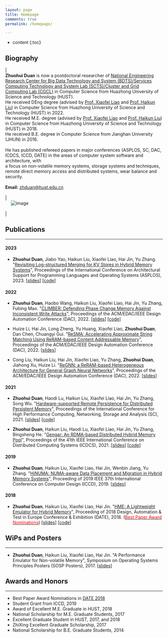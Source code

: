 ```yaml
---
layout: page
title: Homepage
comments: true
permalink: /homepage/

---
```


* content
{:toc}

 
## Biography

|<br> **Zhuohui Duan** is now a postdoctoral researcher of [National Engineering Research Center for Big Data Technology and System (BDTS)/Services Computing Technology and System Lab (SCTS)/Cluster and Grid Computing Lab (CGCL)](http://grid.hust.edu.cn/) in Computer Science from Huazhong University of Science and Technology (HUST). <br>He received DEng degree (advised by [Prof. Xiaofei Liao](http://faculty.hust.edu.cn/xfliao/zh_CN/index/1532409/list/index.htm) and [Prof. Haikun Liu](http://faculty.hust.edu.cn/liuhaikun/zh_CN/index.htm)) in Computer Science from Huazhong University of Science and Technology (HUST) in 2022. <br>He received M.E. degree (advised by [Prof. Xiaofei Liao](http://faculty.hust.edu.cn/xfliao/zh_CN/index/1532409/list/index.htm) and [Prof. Haikun Liu](http://faculty.hust.edu.cn/liuhaikun/zh_CN/index.htm)) in Computer Science from Huazhong University of Science and Technology (HUST) in 2018. <br>He received B.E. degree in Computer Science from Jianghan University (JHUN) in 2016. <br><br>He has published refereed papers in major conferences (ASPLOS, SC, DAC, ICDCS, ICCD, DATE) in the areas of computer system software and architecture, with <br>a focus on non-volatile memory systems, storage systems and techniques, remote direct memory access and distributed systems, wear balance and security.  <br><br>**Email:** <zhduan@hust.edu.cn>   <br> <br> | <br> &emsp; ![image](https://Gumi-presentation-by-Dzh.github.io/images/duan1.jpg) <br> <br> |


## Publications

---
#### 2023
* **Zhuohui Duan**, Jiabo Yao, Haikun Liu, Xiaofei Liao, Hai Jin, Yu Zhang. "[Revisiting Log-structured Merging for KV Stores in Hybrid Memory Systems](https://dl.acm.org/doi/10.1145/3575693.3575715)", Proceedings of the International Conference on Architectural Support for Programming Languages and Operating Systems (ASPLOS), 2023. [[slides](https://dl.acm.org/doi/pdf/10.1145/3575693.3575715)] [[code](https://github.com/CGCL-codes/mioDB)]

#### 2022
* **Zhuohui Duan**, Haobo Wang, Haikun Liu, Xiaofei Liao, Hai Jin, Yu Zhang, Fubing Mao. "[CLIMBER: Defending Phase Change Memory Against Inconsistent Write Attacks](https://dl.acm.org/doi/abs/10.1145/3489517.3530546)", Proceedings of the ACM/EDAC/IEEE Design Automation Conference (DAC), 2022. [[slides](https://dl.acm.org/doi/pdf/10.1145/3489517.3530546)] [[code](https://github.com/CGCL-codes/CLIMBER)]

* 	Huize Li, Hai Jin, Long Zheng, Yu Huang, Xiaofei Liao, **Zhuohui Duan**, Dan Chen, Chuangyi Gui. "[ReSMA: Accelerating Approximate String Matching Using ReRAM-based Content Addressable Memory](https://dl.acm.org/doi/abs/10.1145/3489517.3530559)", Proceedings of the ACM/EDAC/IEEE Design Automation Conference (DAC), 2022. [[slides](https://dl.acm.org/doi/pdf/10.1145/3489517.3530559)]

* 	Cong Liu, Haikun Liu, Hai Jin, Xiaofei Liao, Yu Zhang, **Zhuohui Duan**, Jiahong Xu, Huize Li. "[ReGNN: a ReRAM-based Heterogeneous Architecture for General Graph Neural Networks](https://dl.acm.org/doi/abs/10.1145/3489517.3530479)", Proceedings of the ACM/EDAC/IEEE Design Automation Conference (DAC), 2022. [[slides](https://dl.acm.org/doi/pdf/10.1145/3489517.3530479)]

#### 2021
* **Zhuohui Duan**, Haodi Lu, Haikun Liu, Xiaofei Liao, Hai Jin, Yu Zhang, Song Wu. "[Hardware-supported Remote Persistence for Distributed Persistent Memory](https://dl.acm.org/doi/abs/10.1145/3458817.3476194)", Proceedings of the International Conference for High Performance Computing, Networking, Storage and Analysis (SC), 2021. [[slides](https://dl.acm.org/doi/pdf/10.1145/3458817.3476194)] [[code](https://github.com/CGCL-codes/PRDMA)]

* **Zhuohui Duan**, Haikun Liu, Haodi Lu, Xiaofei Liao, Hai Jin, Yu Zhang, Bingsheng He. "[Gengar: An RDMA-based Distributed Hybrid Memory Pool](https://ieeexplore.ieee.org/abstract/document/9546450/)", Proceedings of the 41th IEEE International Conference on Distributed Computing Systems (ICDCS), 2021. [[slides](https://ieeexplore.ieee.org/stamp/stamp.jsp?tp=&arnumber=9546450)] [[code](https://github.com/CGCL-codes/gengar)]

#### 2019

* **Zhuohui Duan**, Haikun Liu, Xiaofei Liao, Hai Jin, Wenbin Jiang, Yu Zhang. "[HiNUMA: NUMA-aware Data Placement and Migration in Hybrid Memory Systems](https://ieeexplore.ieee.org/abstract/document/8988604)", Proceeding of 2019 IEEE 37th International Conference on Computer Design (ICCD), 2019. [[slides](https://ieeexplore.ieee.org/stamp/stamp.jsp?tp=&arnumber=8988604)]

#### 2018

* **Zhuohui Duan**, Haikun Liu, Xiaofei Liao, Hai Jin. "[HME: A Lightweight Emulator for Hybrid Memory](https://ieeexplore.ieee.org/abstract/document/8342227)", Proceeding of 2018 Design, Automation & Test in Europe Conference & Exhibition (DATE), 2018. ([<span style="color:red">Best Paper Award Nominations</span>](https://past.date-conference.com/proceedings-archive/2018/html/bestpaper.html)) [[slides](https://past.date-conference.com/proceedings-archive/2018/pdf/0731.pdf)] [[code](https://github.com/CGCL-codes/HME)]

## WiPs and Posters 

---

* **Zhuohui Duan**, Haikun Liu, Xiaofei Liao, Hai Jin. "A Performance Emulator for Non-volatile Memory", Symposium on Operating Systems Principles Posters (SOSP Posters), 2017. [[slides](https://sosp17posters.hotcrp.com/doc/sosp17posters-paper43.pdf)]


## Awards and Honors

---

*  Best Paper Award Nominations in [DATE 2018](https://past.date-conference.com/proceedings-archive/2018/html/bestpaper.html)
*  Student Grant from ICCD, 2019
*  Award of Excellent M.E. Graduate in HUST, 2018
*  National Scholarship for M.E. Graduate Students, 2017
*  Excellent Graduate Student in HUST, 2017, and 2018
*  ZhiXing Excellent Graduate Scholarship, 2017
*  National Scholarship for B.E. Graduate Students, 2014
